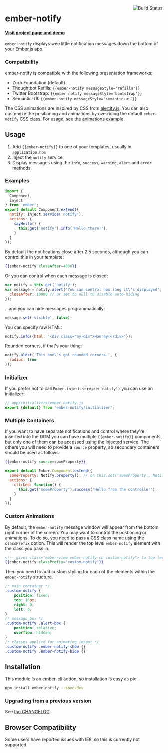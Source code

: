 [<img align='right' alt='Build Status' src='https://travis-ci.org/aexmachina/ember-notify.png'>](https://travis-ci.org/aexmachina/ember-notify)

# ember-notify

#### [Visit project page and demo](http://aexmachina.info/ember-notify)

`ember-notify` displays wee little notification messages down the bottom of your Ember.js app.

### Compatibility
 
ember-notify is compatible with the following presentation frameworks:

- Zurb Foundation (default)
- Thoughtbot Refills: `{{ember-notify messageStyle='refills'}}`
- Twitter Bootstrap: `{{ember-notify messageStyle='bootstrap'}}`
- Semantic-UI: `{{ember-notify messageStyle='semantic-ui'}}`

The CSS animations are inspired by CSS from [alertify.js](http://fabien-d.github.io/alertify.js/). You can also customize the positioning and animations by overriding the default `ember-notify` CSS class. For usage, see the [animations example](#custom-animations).

## Usage

1. Add `{{ember-notify}}` to one of your templates, usually in `application.hbs`
2. Inject the `notify` service
3. Display messages using the `info`, `success`, `warning`, `alert` and `error` methods
 
### Examples

```js
import {
  Component,
  inject
} from 'ember';
export default Component.extend({
  notify: inject.service('notify'),
  actions: {
    sayHello() {
      this.get('notify').info('Hello there!');
    }
  }
});
```

By default the notifications close after 2.5 seconds, although you can control this in your template:

```handlebars
{{ember-notify closeAfter=4000}}
```

Or you can control when each message is closed:

```js
var notify = this.get('notify');
var message = notify.alert('You can control how long it\'s displayed', {
  closeAfter: 10000 // or set to null to disable auto-hiding
});
```

...and you can hide messages programmatically:

```js
message.set('visible', false);
```

You can specify raw HTML:

```js
notify.info({html: '<div class="my-div">Hooray!</div>'});
```

Rounded corners, if that's your thing:

```js
notify.alert('This one\'s got rounded corners.', {
  radius: true
});
```

### Initializer

If you prefer not to call `Ember.inject.service('notify')` you can use an initializer:

```js
// app/initializers/ember-notify.js
export {default} from 'ember-notify/initializer';
```

### Multiple Containers

If you want to have separate notifications and control where they're inserted into the DOM you can 
have multiple `{{ember-notify}}` components, but only one of them can be accessed using the injected service.
The others you will need to provide a `source` property, so secondary containers should be used as follows:

```hbs
{{ember-notify source=someProperty}} 
```

```js
export default Ember.Component.extend({
  someProperty: Notify.property(), // or this.set('someProperty', Notify.create())
  actions: {
    clicked: function() {
      this.get('someProperty').success('Hello from the controller');
    }
  }
});
```
### Custom Animations 
By default, the `ember-notify` message window will appear from the bottom right corner of the screen.  You may want to control the postioning or animations.
To do so, you need to pass a CSS class name using the `classPrefix` option. This will render the top level `ember-notify` element with the class you pass in.

```hbs
<!-- gives class="ember-view ember-notify-cn custom-notify"> to top level element-->
{{ember-notify classPrefix="custom-notify"}}

```
Then you need to add custom styling for each of the elements within the `ember-notify` structure.
```css
/* main container */
.custom-notify {
	position: fixed;
	top: 10px;
	right: 0;
	left: 0;
}
/* message box */
.custom-notify .alert-box {
	position: relative;
	overflow: hidden;
}
/* classes applied for animating in/out */
.custom-notify .ember-notify-show {}
.custom-notify .ember-notify-hide {}

```
## Installation

This module is an ember-cli addon, so installation is easy as pie.

```sh
npm install ember-notify --save-dev
```

### Upgrading from a previous version

See [the CHANGELOG](https://github.com/aexmachina/ember-notify/blob/master/CHANGELOG.md).

## Browser Compatibility

Some users have reported issues with IE8, so this is currently not supported.
